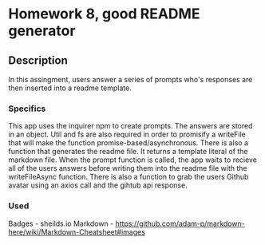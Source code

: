# Homework 8, good README generator

## Description
In this assingment, users answer a series of prompts who's responses are then inserted into a readme template. 

### Specifics
This app uses the inquirer npm to create prompts. The answers are stored in an object. 
Util and fs are also required in order to promisify a writeFile that will make the function promise-based/asynchronous. 
There is also a function that generates the readme file. It returns a template literal of the markdown file. 
When the prompt function is called, the app waits to recieve all of the users answers before writing them into the readme file with the writeFileAsync function. 
There is also a function to grab the users Github avatar using an axios call and the gihtub api response. 

### Used
Badges - sheilds.io
Markdown - https://github.com/adam-p/markdown-here/wiki/Markdown-Cheatsheet#images
